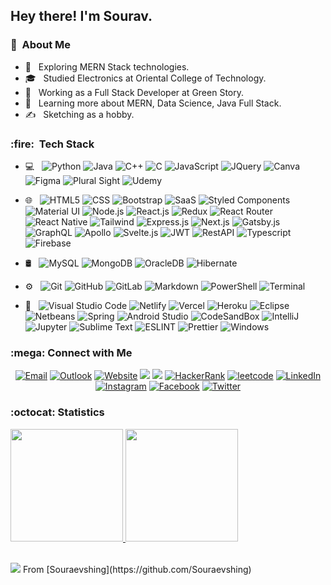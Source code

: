 <h2> Hey there! I'm Sourav.</h2>

<h3> 👨 &nbsp;About Me </h3>

- 🤔 &nbsp; Exploring MERN Stack technologies.
- 🎓 &nbsp; Studied Electronics at Oriental College of Technology.
- 💼 &nbsp; Working as a Full Stack Developer at Green Story.
- 🌱 &nbsp; Learning more about MERN, Data Science, Java Full Stack.
- ✍️ &nbsp; Sketching as a hobby.

<h3>:fire: &nbsp;Tech Stack</h3>

- 💻 &nbsp;
  ![Python](https://img.shields.io/badge/Python-14354C?style=for-the-badge&logo=python&logoColor=white)
  ![Java](https://img.shields.io/badge/Java-ED8B00?style=for-the-badge&logo=java&logoColor=white)
  ![C++](https://img.shields.io/badge/C%2B%2B-00599C?style=for-the-badge&logo=c%2B%2B&logoColor=white)
  ![C](https://img.shields.io/badge/C-00599C?style=for-the-badge&logo=c&logoColor=white)
  ![JavaScript](https://img.shields.io/badge/JavaScript-F7DF1E?style=for-the-badge&logo=javascript&logoColor=black)
  ![JQuery](https://img.shields.io/badge/jQuery-0769AD?style=for-the-badge&logo=jquery&logoColor=white)
  ![Canva](https://img.shields.io/badge/Canva-%2300C4CC.svg?&style=for-the-badge&logo=Canva&logoColor=white)
  ![Figma](https://img.shields.io/badge/Figma-F24E1E?style=for-the-badge&logo=figma&logoColor=white)
  ![Plural Sight](https://img.shields.io/badge/Pluralsight-F15B2A?style=for-the-badge&logo=Pluralsight&logoColor=white)
  ![Udemy](https://img.shields.io/badge/Udemy-EC5252?style=for-the-badge&logo=Udemy&logoColor=white)
  
- 🌐 &nbsp;
  ![HTML5](https://img.shields.io/badge/HTML-239120?style=for-the-badge&logo=html5&logoColor=white)
  ![CSS](https://img.shields.io/badge/CSS-239120?&style=for-the-badge&logo=css3&logoColor=white)
  ![Bootstrap](https://img.shields.io/badge/Bootstrap-563D7C?style=for-the-badge&logo=bootstrap&logoColor=white)
  ![SaaS](https://img.shields.io/badge/Sass-CC6699?style=for-the-badge&logo=sass&logoColor=white)
  ![Styled Components](https://img.shields.io/badge/styled--components-DB8093?style=for-the-badge&logo=styled-components&logoColor=blue)
  ![Material UI](https://img.shields.io/badge/Material--UI-0081CB?style=for-the-badge&logo=mui&logoColor=white)
  ![Node.js](https://img.shields.io/badge/Node.js-43853D?style=for-the-badge&logo=node.js&logoColor=white)
  ![React.js](https://img.shields.io/badge/React-20232A?style=for-the-badge&logo=react&logoColor=61DAFB)
  ![Redux](https://img.shields.io/badge/Redux-593D88?style=for-the-badge&logo=redux&logoColor=white)
  ![React Router](https://img.shields.io/badge/React_Router-CA4245?style=for-the-badge&logo=react-router&logoColor=white)
  ![React Native](https://img.shields.io/badge/React_Native-20232A?style=for-the-badge&logo=react&logoColor=61DAFB)
  ![Tailwind](https://img.shields.io/badge/Tailwind_CSS-38B2AC?style=for-the-badge&logo=tailwind-css&logoColor=white)
  ![Express.js](https://img.shields.io/badge/express-000000?style=for-the-badge&logo=express&logoColor=white)
  ![Next.js](https://img.shields.io/badge/Next-black?style=for-the-badge&logo=next.js)
  ![Gatsby.js](https://img.shields.io/badge/Gatsby-663399?style=for-the-badge&logo=gatsby&logoColor=white)
  ![GraphQL](https://img.shields.io/badge/GraphQL-purple?style=for-the-badge&logo=graphql)
  ![Apollo](https://img.shields.io/badge/apollo-000000?style=for-the-badge&logo=apollographql&logoColor=white)
  ![Svelte.js](https://img.shields.io/badge/Svelte-4A4A55?style=for-the-badge&logo=svelte&logoColor=FF3E00)
  ![JWT](https://img.shields.io/badge/json%20web%20tokens-323330?style=for-the-badge&logo=json-web-tokens&logoColor=pink)
  ![RestAPI](https://img.shields.io/badge/RestAPI-grey?style=for-the-badge&logo=restapi)
  ![Typescript](https://img.shields.io/badge/TypeScript-007ACC?style=for-the-badge&logo=typescript&logoColor=white)
  ![Firebase](https://img.shields.io/badge/Firebase-ff54cc?style=for-the-badge&logo=firebase&logoColor=000)
  
- 🛢 &nbsp;
  ![MySQL](https://img.shields.io/badge/MySQL-00000F?style=for-the-badge&logo=mysql&logoColor=white)
  ![MongoDB](https://img.shields.io/badge/MongoDB-4EA94B?style=for-the-badge&logo=mongodb&logoColor=white)
  ![OracleDB](https://img.shields.io/badge/Oracle-F80000?style=for-the-badge&logo=oracle&logoColor=black)
  ![Hibernate](https://img.shields.io/badge/Hibernate-59666C?style=for-the-badge&logo=Hibernate&logoColor=white)
  
- ⚙️ &nbsp;
  ![Git](https://img.shields.io/badge/GIT-E44C30?style=for-the-badge&logo=git&logoColor=white)
  ![GitHub](https://img.shields.io/badge/GitHub-100000?style=for-the-badge&logo=github&logoColor=white)
  ![GitLab](https://img.shields.io/badge/GitLab-grey?style=for-the-badge&logo=gitlab&logoColor=black)
  ![Markdown](https://img.shields.io/badge/Markdown-000000?style=for-the-badge&logo=markdown&logoColor=white)
  ![PowerShell](https://img.shields.io/badge/powershell-5391FE?style=for-the-badge&logo=powershell&logoColor=white)
  ![Terminal](https://img.shields.io/badge/windows%20terminal-4D4D4D?style=for-the-badge&logo=windows%20terminal&logoColor=white)
  
- 🔧 &nbsp;
  ![Visual Studio Code](https://img.shields.io/badge/Visual_Studio_Code-0078D4?style=for-the-badge&logo=visual%20studio%20code&logoColor=white)
  ![Netlify](https://img.shields.io/badge/Netlify-00C7B7?style=for-the-badge&logo=netlify&logoColor=white)
  ![Vercel](https://img.shields.io/badge/Vercel-000000?style=for-the-badge&logo=vercel&logoColor=white)
  ![Heroku](https://img.shields.io/badge/Heroku-430098?style=for-the-badge&logo=heroku&logoColor=white)
  ![Eclipse](https://img.shields.io/badge/Eclipse-2C2255?style=for-the-badge&logo=eclipse&logoColor=white)
  ![Netbeans](https://img.shields.io/badge/apache%20netbeans-1B6AC6?style=for-the-badge&logo=apache%20netbeans%20IDE&logoColor=white)
  ![Spring](https://img.shields.io/badge/Spring-6DB33F?style=for-the-badge&logo=spring&logoColor=white)
  ![Android Studio](https://img.shields.io/badge/Android_Studio-3DDC84?style=for-the-badge&logo=android-studio&logoColor=white)
  ![CodeSandBox](https://img.shields.io/badge/Codesandbox-000000?style=for-the-badge&logo=CodeSandbox&logoColor=white)
  ![IntelliJ](https://img.shields.io/badge/IntelliJ_IDEA-000000.svg?style=for-the-badge&logo=intellij-idea&logoColor=white)
  ![Jupyter](https://img.shields.io/badge/Made%20with-Jupyter-orange?style=for-the-badge&logo=Jupyter)
  ![Sublime Text](https://img.shields.io/badge/sublime_text-%23575757.svg?&style=for-the-badge&logo=sublime-text&logoColor=important)
  ![ESLINT](https://img.shields.io/badge/eslint-3A33D1?style=for-the-badge&logo=eslint&logoColor=white)
  ![Prettier](https://img.shields.io/badge/prettier-1A2C34?style=for-the-badge&logo=prettier&logoColor=F7BA3E)
  ![Windows](https://img.shields.io/badge/Windows-0078D6?style=for-the-badge&logo=windows&logoColor=white)
<h3>  :mega: Connect with Me </h3>

<p align="center">
<a href="mailto:isauravshing@gmail.com"><img alt="Email" src="https://img.shields.io/badge/Gmail-D14836?style=for-the-badge&logo=gmail&logoColor=white"></a>
<a href="mailto:sourav.kumar23@outlook.com"><img alt="Outlook" src="https://img.shields.io/badge/Microsoft_Outlook-0078D4?style=for-the-badge&logo=microsoft-outlook&logoColor=white"></a>
<a href="https://sauraevshing-portfolio.netlify.app/"><img alt="Website" src="https://img.shields.io/badge/website-000000?style=for-the-badge&logo=About.me&logoColor=white"></a>
<a href="https://gitlab.com/Souraevshing"><img src="https://img.shields.io/badge/GitLab-grey?style=for-the-badge&logo=gitlab&logoColor=black"></a>
<a href="https://dev.to/sauraevshing"><img src="https://img.shields.io/badge/dev.to-0A0A0A?style=for-the-badge&logo=devdotto&logoColor=white"></a>
<a href="https://www.hackerrank.com/isauravshing"><img alt="HackerRank" src="https://img.shields.io/badge/-Hackerrank-2EC866?style=for-the-badge&logo=HackerRank&logoColor=white"></a>
<a href="https://leetcode.com/isauravshing/"><img alt="leetcode" src="https://img.shields.io/badge/-LeetCode-FFA116?style=for-the-badge&logo=LeetCode&logoColor=black"></a>
<a href="https://www.linkedin.com/in/sourav-kumar-823b7415b/"><img alt="LinkedIn" src="https://img.shields.io/badge/LinkedIn-0077B5?style=for-the-badge&logo=linkedin&logoColor=white"></a>
<a href="https://www.instagram.com/sauraevshing/"><img alt="Instagram" src="https://img.shields.io/badge/Instagram-E4405F?style=for-the-badge&logo=instagram&logoColor=white"></a>
<a href="https://www.facebook.com/sauraevshing/"><img alt="Facebook" src="https://img.shields.io/badge/Facebook-1877F2?style=for-the-badge&logo=facebook&logoColor=white"></a>
<a href="https://twitter.com/thisis_souraev"><img alt="Twitter" src="https://img.shields.io/badge/Twitter-1DA1F2?style=for-the-badge&logo=twitter&logoColor=white"></a>
</p>

<h3>
  :octocat: Statistics
</h3>

<a href="https://github.com/Souraevshing">
  <img height="180em" src="https://github-readme-stats.vercel.app/api?username=Souraevshing&theme=buefy&show_icons=true" />
  <img height="180em" src="https://github-readme-stats.vercel.app/api/top-langs/?username=Souraevshing&theme=buefy&layout=compact" />            
</a>
<br/>

<br/>
<p>
  <img src="https://img.icons8.com/color-glass/17/000000/source-code.png"/>  From [Souraevshing](https://github.com/Souraevshing)
</p>
